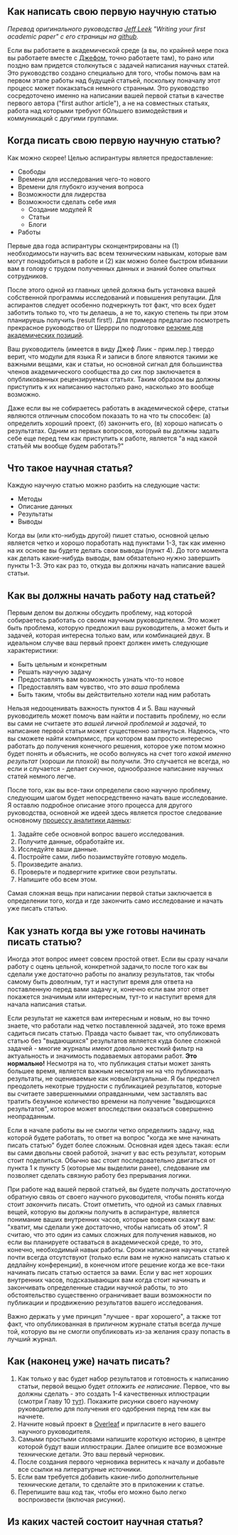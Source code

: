 Как написать свою первую научную статью
---------------------------------------
*Перевод оригинального руководства [Jeff Leek](http://jtleek.com/) "Writing your first academic paper" с его страницы на [github](https://github.com/jtleek/firstpaper).*

Если вы работаете в академической среде (а вы, по крайней мере пока вы работаете вместе с [Джефом](http://jtleek.com/), точно работаете там), то рано или поздно вам придется столкнуться с задачей написания научных статей. Это руководство создано специально для того, чтобы помочь вам на первом этапе работы над будущей статьей, поскольку поначалу этот процесс может покакзаться немного странным. Это руководство сосредоточено именно на написании вашей первой статьи в качестве первого автора ("first author article"), а не на совместных статьях, работа над которыми требуют бОльшего взимодействия и коммуникаций с другими группами.

Когда писать свою первую научную статью?
----------------------------------------
Как можно скорее! Целью аспирантуры является предоставление:
+ Свободы
+ Времени для исследования чего-то нового
+ Времени для глубокго изучения вопроса
+ Возможности для лидерства
+ Возможности сделать себе имя
  - Создание модулей R
  - Статьи
  - Блоги
+ Работы

Первые два года аспирантуры сконцентрированы на (1) необходимосьти научить вас всем техническим навыкам, которые вам могут понадобиться в работе и (2) как можно более быстром вбивании вам в голову с трудом полученных данных и знаний более опытных сотрудников.

После этого одной из главных целей должна быть установка вашей собственной программы исследований и повышения репутации. Для аспирантов следует особенно подчеркнуть тот факт, что всех будет заботить только то, что ты делаешь, а не то, какую степень ты при этом планируешь получить (result first!). Для примера предлагаю посмотреть прекрасное руководство от Шеррри по подготовке [резюме для академических позиций](http://drsherrirose.com/academic-cvs-for-statistical-science-faculty-positions).

Ваш руководитель (имеется в виду Джеф Лиик - прим.пер.) твердо верит, что модули для языка R и записи в блоге ялвяются такими же важными вещами, как и статьи, но основной сигнал для большинства членов академического сообщества до сих пор заключается в опубликованных рецензируемых статьях. Таким образом вы должны приступить к их написанию настолько рано, насколько это вообще возможно.

Даже если вы не собираетесь работать в академической сфере, статьи являются отличным способом показать то на что ты способен: (а) определить хороший проект, (б) закончить его, (в) хорошо написать о результатах. Одним из первых вопросов, который вы должны задать себе еще перед тем как приступить к работе, является "а над какой статьёй мы вообще будем работать?"

Что такое научная статья?
-------------------------
Каждую научную статью можно разбить на следующие части:
+ Методы
+ Описание данных
+ Результаты
+ Выводы

Когда вы (или кто-нибудь другой) пишет статью, основной целью является четко и хорошо поработать над пунктами 1-3, так как именно на их основе вы будете делать свои выводы (пункт 4). До того момента как делать какие-нибудь выводы, вам обязательно нужно завершить пункты 1-3. Это как раз то, откуда вы должны начать написание вашей статьи.

Как вы должны начать работу над статьей?
----------------------------------------
Первым делом вы должны обсудить проблему, над которой собираетесь работать со своим научным руководителем. Это может быть проблема, которую предложил ваш руководитель, а может быть и задачей, которая интересна только вам, или комбинацией двух. В идеальном случве ваш первый проект должен иметь следующие характеристики:
+ Быть цельным и конкретным
+ Решать научную задачу
+ Предоставлять вам возможность узнать что-то новое
+ Предоставлять вам чувство, что это *ваша* проблема
+ Быть таким, чтобы вы действительно хотели над ним работать

Нельзя недооценивать важность пунктов 4 и 5. Ваш научный руководитель может помочь вам найти и поставить проблему, но если вы сами не считаете это *вашей личной проблемой и задачей*, то написание первой статьи может существенно затянуться. Надеюсь, что вы сможете найти компрмисс, при котором вам просто интересно работать до получения конечного решения, которое уже потом можно будет понять и объяснить, не особо волнуясь на счет того *какой именно результат* (хороши ли плохой) вы получили. Это случается не всегда, но если и случается - делает скучное, однообразное написание научных статей немного легче.

После того, как вы все-таки определели свою научную проблему, следующим шагом будет непосредственно начать ваше исследование. Я оставлю подробное описание этого процесса для другого руководства, основной же идеей здесь является простое следование основному [процессу аналитики данных](https://leanpub.com/datastyle/):
1. Задайте себе основной вопрос вашего исследования.
2. Получите данные, обработайте их.
3. Исследуйте ваши данные.
4. Постройте сами, либо позаимствуйте готовую модель.
5. Произведите анализ.
6. Проверьте и подвергните критике свои результаты.
7. Напишите обо всем этом.

Самая сложная вещь при написании первой статьи заключается в определении того, когда и где закончить само исследование и начать уже писать статью.

Как узнать когда вы уже готовы начинать писать статью?
-----------------------------------------
Иногда этот вопрос имеет совсем простой ответ. Если вы сразу начали работу с оцень цельной, конкретной задачи,то после того как вы сделали уже достаточно работы по анализу результатов, так чтобы самому быть доволным, тут и наступит время для ответа на поставленную перед вами задачу и, конечно если вам этот ответ покажется значимым или интересным, тут-то и наступит время для начала написания статьи.

Если результат не кажется вам интересным и новым, но вы точно знаете, что работали над четко поставленной задачей, это тоже время садиться писать статью. Правда часто бывает так, что опубликовать статью без "выдающихся" результатов является куда более сложной задачей - многие журналы имеют довольно жесткий фильтр на актуальность и значимость подаваемых авторами работ. **Это нормально!** Несмотря на то, что публикация статьи может занять большее время, является важным несмотря ни на что публиковать результаты, не оцениваемые как новые/актуальные. Я бы предпочел преодолеть некотрые трудности с публикацией результатов, которые вы считаете завершеннымии оправданными, чем заставлять вас тратить безумное количество времени на получение "выдающихся результатов", которое может впоследствии оказаться совершенно неопраданным.

Если в начале работы вы не смогли четко определиить задачу, над которой будете  работать, то ответ на вопрос "когда же мне начинать писать статью" будет более сложным. Основная идея здесь такая: если вы сами двольны своей работой, значит у вас есть результат, которым стоит поделиться. Обычно вас стоит последовательно двигаться от пункта 1 к пункту 5 (которые мы выделили ранее), следование им позволяет сделать связную работу без прерывания логики. 

При работе над вашей первой статьей, вы будете получать достаточную обратную связь от своего научного руководителя, чтобы понять когда стоит *закончить* писать. Стоит отметить, что одной из самых главных вещей, которую вы должны получить в аспирантуре, является понимание ваших внутренних часов, которые вовремя скажут вам: "хватит, мы сделали уже достаточно, чтобы написать об этом". Я считаю, что это один из самых сложных для получения навыков, но если вы планируете оставаться в академической среде, то это, конечно, необходимый навык работы. Сроки написания научных статей почти всегда отсутствуют (только если вам не нужно написать статью к дедлайну конференции), в конечном итоге решение когда же все-таки начинать писать статью остается за вами. Если у вас нет хороших внутренних часов, подсказывающих вам когда стоит начинать и закончивать определенные стадии научной работы, то это обстоятельство существенно ограничивает ваши возможности по публикации и продвижению результатов вашего исследования. 

Важно держать у уме принцип "лучшее - враг хорошего", а также тот факт, что опубликованная в приличном журнале статья всегда лучше той, которую вы не смогли опубликовать из-за желания сразу попасть в лучший журнал.

Как (наконец уже) начать писать?
------------------
1. Как только у вас будет набор результатов и готовность к написанию статьи, первой вещью будет _отложить ее написание_. Первое, что вы должны сделать - это создать 1-4 качественных иллюстрации (смотри Главу 10 [тут](http://leanpub.com/datastyle)). Покажите рисунки своего научному руководителю для получения его одобрения перед тем как вы начнете.
2. Начните новый проект в [Overleaf](https://www.overleaf.com/) и пригласите в него вашего научного руководителя.
3. Самыми простыми словами напишите короткую историю, в центре которой будут ваши иллюстрации. Далее опишите все возможные технические детали. Это ваш первый черновик.
4. После создания первого черновика вернитесь к началу и добавьте все ссылки на литературные источники.
5. Если вам требуется добавить какие-либо дополнительные технические детали, то сделайте это в приложении к статье.
6. Перепишите ваш код так, чтобы его можно было легко воспроизвести (включая рисунки).

Из каких частей состоит научная статья?
---------------------------------------
